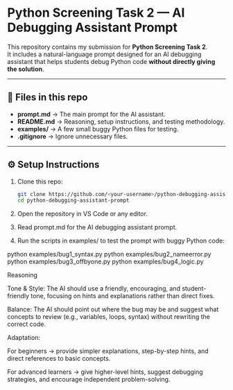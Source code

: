 # Python Screening Task 2 — AI Debugging Assistant Prompt

This repository contains my submission for **Python Screening Task 2**.  
It includes a natural-language prompt designed for an AI debugging assistant that helps students debug Python code **without directly giving the solution**.

---

## 📂 Files in this repo
- **prompt.md** → The main prompt for the AI assistant.  
- **README.md** → Reasoning, setup instructions, and testing methodology.  
- **examples/** → A few small buggy Python files for testing.  
- **.gitignore** → Ignore unnecessary files.

---

## ⚙️ Setup Instructions
1. Clone this repo:
   ```bash
   git clone https://github.com/<your-username>/python-debugging-assistant-prompt.git
   cd python-debugging-assistant-prompt
2. Open the repository in VS Code or any editor.

3. Read prompt.md for the AI debugging assistant prompt.

4. Run the scripts in examples/ to test the prompt with buggy Python code:

python examples/bug1_syntax.py
python examples/bug2_nameerror.py
python examples/bug3_offbyone.py
python examples/bug4_logic.py

Reasoning

Tone & Style: The AI should use a friendly, encouraging, and student-friendly tone, focusing on hints and explanations rather than direct fixes.

Balance: The AI should point out where the bug may be and suggest what concepts to review (e.g., variables, loops, syntax) without rewriting the correct code.

Adaptation:

For beginners → provide simpler explanations, step-by-step hints, and direct references to basic concepts.

For advanced learners → give higher-level hints, suggest debugging strategies, and encourage independent problem-solving.